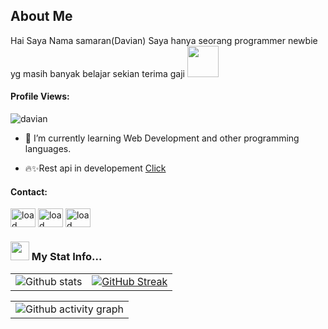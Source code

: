 <h2> About Me </h2>
<p>
Hai Saya Nama samaran(Davian) Saya hanya seorang programmer newbie yg masih banyak belajar sekian terima gaji <img src="https://media4.giphy.com/media/3og0IG0skAiznZQLde/giphy.webp?cid=6c09b952f7e3024c1f03cca63854e1db3202be2b57abbb66&rid=giphy.webp&ct=g" width=50>
</p>
<p align="right"> <h4>Profile Views:</h4> <img src="https://komarev.com/ghpvc/?username=carlxjoe&label=Profile%20views&color=0e75b6&style=flat"
    alt="davian" /> 
  </p>

- 🌱 I’m currently learning Web Development and other programming languages.

- 🔥✨Rest api in developement [Click](https://dvanzapi.my.id)

<h4 align="left">Contact:</h4>
<p align="left">
  <a href="https://www.facebook.com/profile.php?id=100064516381260" target="blank"><img align="center"
      src="https://raw.githubusercontent.com/rahuldkjain/github-profile-readme-generator/master/src/images/icons/Social/facebook.svg"
      alt="load" height="30" width="40" /></a> 
  <a href="https://instagram.com/rizxyux" target="blank"><img align="center"
      src="https://raw.githubusercontent.com/rahuldkjain/github-profile-readme-generator/master/src/images/icons/Social/instagram.svg"
      alt="load" height="30" width="40" /></a> 
 <a href="https://twitter.com/rizkyadin7" target="blank"><img align="center"
      src="https://raw.githubusercontent.com/rahuldkjain/github-profile-readme-generator/master/src/images/icons/Social/twitter.svg"
      alt="load" height="30" width="40" /></a> 
</p>

### <img src="https://media2.giphy.com/media/3ov9jZ0V6gOO0oa98Y/giphy.gif?cid=6c09b952c8060150fe6f0deab3b4f43b8ecd539a39292d48&rid=giphy.gif&ct=g" width=30> My Stat Info...

|                                                                                                           |                                                                                                                                                                                                                                                                       |
| --------------------------------------------------------------------------------------------------------- | ----------------------------------------------------------------------------------------------------------------------------------------------------------------------------------------------------------------------------------------------------------------------|
| ![Github stats](https://github-readme-stats.vercel.app/api?username=carlxjoe&show_icons=true&title_color=ffffff&icon_color=bb2acf&text_color=daf7dc&bg_color=151515) |[![GitHub Streak](http://github-readme-streak-stats.herokuapp.com?user=carlxjoe&theme=dark&hide_border=true&date_format=j%20M%5B%20Y%5D&ring=FFFFFF&currStreakLabel=FFFFFF)](https://git.io/streak-stats) |

|                                                                                                                                                                                                                                                                                                                                           |                         
| ---------------------------------------------------------------------------------------------------------------------------------------------------------------------------------------------------------------------------------------------------------------------------------------------------------------------------------------------|
| ![Github activity graph](https://activity-graph.herokuapp.com/graph?username=carlxjoe&theme=xcode&area=true&hide_border=true) |
